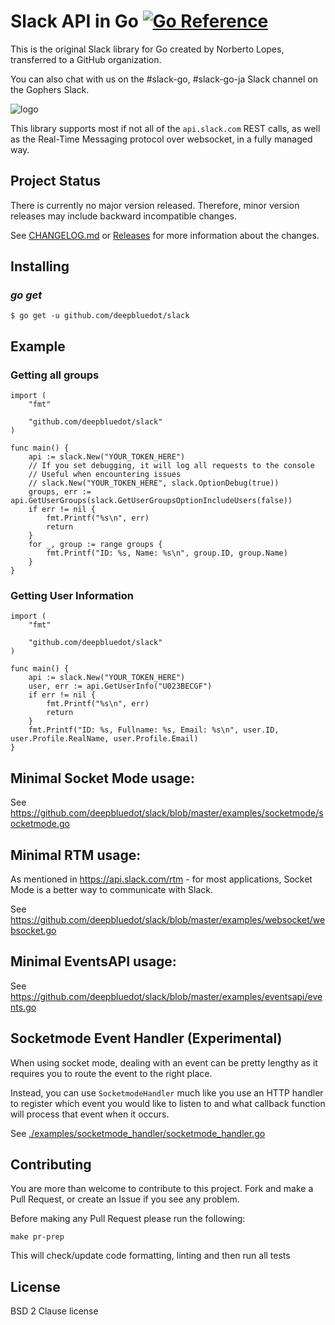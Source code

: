 # Slack API in Go [![Go Reference](https://pkg.go.dev/badge/github.com/deepbluedot/slack.svg)](https://pkg.go.dev/github.com/deepbluedot/slack)

This is the original Slack library for Go created by Norberto Lopes, transferred to a GitHub organization.

You can also chat with us on the #slack-go, #slack-go-ja Slack channel on the Gophers Slack.

![logo](logo.png "icon")

This library supports most if not all of the `api.slack.com` REST
calls, as well as the Real-Time Messaging protocol over websocket, in
a fully managed way.

## Project Status

There is currently no major version released.
Therefore, minor version releases may include backward incompatible changes.

See [CHANGELOG.md](https://github.com/deepbluedot/slack/blob/master/CHANGELOG.md) or [Releases](https://github.com/deepbluedot/slack/releases) for more information about the changes.

## Installing

### _go get_

    $ go get -u github.com/deepbluedot/slack

## Example

### Getting all groups

```golang
import (
	"fmt"

	"github.com/deepbluedot/slack"
)

func main() {
	api := slack.New("YOUR_TOKEN_HERE")
	// If you set debugging, it will log all requests to the console
	// Useful when encountering issues
	// slack.New("YOUR_TOKEN_HERE", slack.OptionDebug(true))
	groups, err := api.GetUserGroups(slack.GetUserGroupsOptionIncludeUsers(false))
	if err != nil {
		fmt.Printf("%s\n", err)
		return
	}
	for _, group := range groups {
		fmt.Printf("ID: %s, Name: %s\n", group.ID, group.Name)
	}
}
```

### Getting User Information

```golang
import (
    "fmt"

    "github.com/deepbluedot/slack"
)

func main() {
    api := slack.New("YOUR_TOKEN_HERE")
    user, err := api.GetUserInfo("U023BECGF")
    if err != nil {
	    fmt.Printf("%s\n", err)
	    return
    }
    fmt.Printf("ID: %s, Fullname: %s, Email: %s\n", user.ID, user.Profile.RealName, user.Profile.Email)
}
```

## Minimal Socket Mode usage:

See https://github.com/deepbluedot/slack/blob/master/examples/socketmode/socketmode.go

## Minimal RTM usage:

As mentioned in https://api.slack.com/rtm - for most applications, Socket Mode is a better way to communicate with Slack.

See https://github.com/deepbluedot/slack/blob/master/examples/websocket/websocket.go

## Minimal EventsAPI usage:

See https://github.com/deepbluedot/slack/blob/master/examples/eventsapi/events.go

## Socketmode Event Handler (Experimental)

When using socket mode, dealing with an event can be pretty lengthy as it requires you to route the event to the right place.

Instead, you can use `SocketmodeHandler` much like you use an HTTP handler to register which event you would like to listen to and what callback function will process that event when it occurs.

See [./examples/socketmode_handler/socketmode_handler.go](./examples/socketmode_handler/socketmode_handler.go)

## Contributing

You are more than welcome to contribute to this project. Fork and
make a Pull Request, or create an Issue if you see any problem.

Before making any Pull Request please run the following:

```
make pr-prep
```

This will check/update code formatting, linting and then run all tests

## License

BSD 2 Clause license
